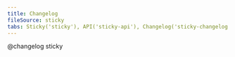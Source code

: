 ```yaml
---
title: Changelog
fileSource: sticky
tabs: Sticky('sticky'), API('sticky-api'), Changelog('sticky-changelog')
---
```


@changelog sticky
